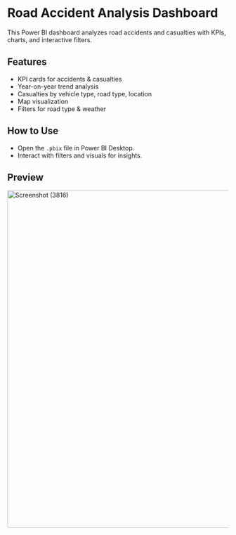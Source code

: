 # Road Accident Analysis Dashboard  

This Power BI dashboard analyzes road accidents and casualties with KPIs, charts, and interactive filters.  

## Features  
- KPI cards for accidents & casualties  
- Year-on-year trend analysis  
- Casualties by vehicle type, road type, location  
- Map visualization  
- Filters for road type & weather  

## How to Use  
- Open the `.pbix` file in Power BI Desktop.  
- Interact with filters and visuals for insights.  

## Preview  
<img width="1366" height="768" alt="Screenshot (3816)" src="https://github.com/user-attachments/assets/f06763fb-d39a-4d6c-bbaa-e532a4650dbb" />

